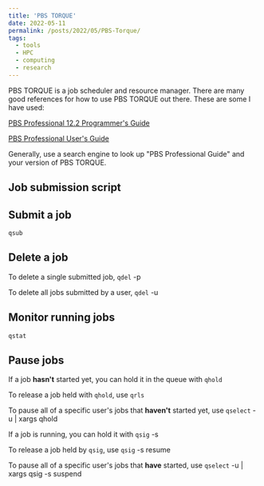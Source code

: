 ```yaml
---
title: 'PBS TORQUE'
date: 2022-05-11
permalink: /posts/2022/05/PBS-Torque/
tags:
  - tools
  - HPC
  - computing
  - research
---
```


PBS TORQUE is a job scheduler and resource manager. There are many good references for how to use PBS TORQUE out there. These are some I have used:

[PBS Professional 12.2 Programmer's Guide](https://wiki.vcu.edu/download/attachments/34801309/PBSProProgramGuide12.2.pdf?version=1&modificationDate=1442463758274&api=v2)

[PBS Professional User's Guide](https://www.auburn.edu/cosam/departments/physics/department/comp-resources/files/pbs/PBSProUserGuide9.1.pdf)

Generally, use a search engine to look up "PBS Professional Guide" and your version of PBS TORQUE.

## Job submission script

## Submit a job
`qsub`

## Delete a job
To delete a single submitted job, `qdel` -p <jobID>

To delete all jobs submitted by a user, `qdel` -u <username>

## Monitor running jobs
`qstat`

## Pause jobs
If a job **hasn't** started yet, you can hold it in the queue with `qhold` <jobID>

To release a job held with `qhold`, use `qrls` <jobID>

To pause all of a specific user's jobs that **haven't** started yet, use `qselect` -u <username> | xargs qhold

If a job is running, you can hold it with `qsig` -s <jobID>

To release a job held by `qsig`, use `qsig` -s resume <jobID>

To pause all of a specific user's jobs that **have** started, use `qselect` -u <username> | xargs qsig -s suspend
